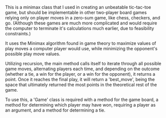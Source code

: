 This is a minimax class that I used in creating an unbeatable tic-tac-toe game, but should be implementable in other two-player board games relying only on player moves in a zero-sum game, like chess, checkers, and go.
(Although these games are much more complicated and would require the computer to terminate it's calculations much earlier, due to feasibility constraints.)

It uses the Minimax algorithm found in game theory to maximize values of play moves a computer player would use, while minimizing the opponent's possible play move values.

Utilizing recursion, the main method calls itself to iterate through all possible game moves, alternating players each time, and depending on the outcome (whether a tie, a win for the player, or a win for the opponent), it returns a point. Once it reaches the final play, it will return a 'best_move', being the space that ultimately returned the most points in the theoretical rest of the game.

To use this, a 'Game' class is required with a method for the game board, a method for determining which player may have won, requiring a player as an argument, and a method for determining a tie.
